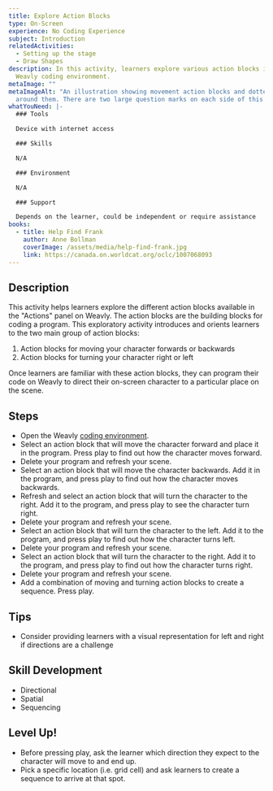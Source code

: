 ```yaml
---
title: Explore Action Blocks
type: On-Screen
experience: No Coding Experience
subject: Introduction
relatedActivities:
  - Setting up the stage
  - Draw Shapes
description: In this activity, learners explore various action blocks in the
  Weavly coding environment.
metaImage: ""
metaImageAlt: "An illustration showing movement action blocks and dotted paths
  around them. There are two large question marks on each side of this image. "
whatYouNeed: |-
  ### Tools

  Device with internet access

  ### Skills

  N/A

  ### Environment

  N/A

  ### Support

  Depends on the learner, could be independent or require assistance
books:
  - title: Help Find Frank
    author: Anne Bollman
    coverImage: /assets/media/help-find-frank.jpg
    link: https://canada.on.worldcat.org/oclc/1007068093
---
```

## Description

This activity helps learners explore the different action blocks available in the "Actions" panel on Weavly. The action blocks are the building blocks for coding a program. This exploratory activity introduces and orients learners to the two main group of action blocks:

1. Action blocks for moving your character forwards or backwards
2. Action blocks for turning your character right or left 

Once learners are familiar with these action blocks, they can program their code on Weavly to direct their on-screen character to a particular place on the scene.

## Steps

* Open the Weavly [coding environment](https://create.weavly.org/?v=1.4&t=default&w=Sketchpad&p=&c=abb&d=&s=abb).
* Select an action block that will move the character forward and place it in the program. Press play to find out how the character moves forward.
* Delete your program and refresh your scene. 
* Select an action block that will move the character backwards. Add it in the program, and press play to find out how the character moves backwards.
* Refresh and select an action block that will turn the character to the right. Add it to the program, and press play to see the character turn right.
* Delete your program and refresh your scene. 
* Select an action block that will turn the character to the left. Add it to the program, and press play to find out how the character turns left.
* Delete your program and refresh your scene. 
* Select an action block that will turn the character to the right. Add it to the program, and press play to find out how the character turns right.
* Delete your program and refresh your scene. 
* Add a combination of moving and turning action blocks to create a sequence. Press play.

## Tips

* Consider providing learners with a visual representation for left and right if directions are a challenge

## Skill Development

* Directional
* Spatial
* Sequencing

## Level Up!

* Before pressing play, ask the learner which direction they expect to the character will move to and end up.
* Pick a specific location (i.e. grid cell) and ask learners to create a sequence to arrive at that spot.